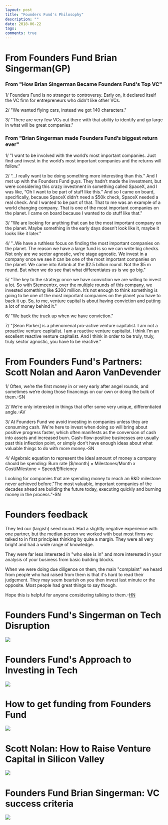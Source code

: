 ```yaml
---
layout: post
title: "Founders Fund's Philosophy"
description: ""
date: 2018-06-22
tags: 
comments: true
---
```


# From Founders Fund Brian Singerman(GP)

### From "How Brian Singerman Became Founders Fund's Top VC"

1/ Founders Fund is no stranger to controversy. Early on, it declared itself the VC firm for entrepreneurs who didn't like other VCs.
 
2/ "We wanted flying cars, instead we got 140 characters."
 
3/ "There are very few VCs out there with that ability to identify and go large in what will be great companies."


### From "Brian Singerman made Founders Fund’s biggest return ever"

1/ "I want to be involved with the world’s most important companies. Just find and invest in the world’s most important companies and the returns will follow."

2/ “...I really want to be doing something more interesting than this.” And I met up with the Founders Fund guys. They hadn’t made the investment, but were considering this crazy investment in something called SpaceX, and I was like, “Oh I want to be part of stuff like this.” And so I came on board, specifically, because SpaceX didn’t need a $50k check, SpaceX needed a real check. And I wanted to be part of that. That to me was an example of a world changing company. That is one of the most important companies on the planet. I came on board because I wanted to do stuff like that."

3/ "We are looking for anything that can be the most important company on the planet. Maybe something in the early days doesn’t look like it, maybe it looks like it later."
 
4/ "..We have a ruthless focus on finding the most important companies on the planet. The reason we have a large fund is so we can write big checks. Not only are we sector agnostic, we’re stage agnostic. We invest in a company once we see it can be one of the most important companies on the planet. We came into Airbnb at the $2.5 billion round. Not the $5 m round. But when we do see that what differentiates us is we go big."
 
5/ "The key to the strategy once we have conviction we are willing to invest a lot. So with Stemcentrx, over the multiple rounds of this company, we invested something like $300 million. It’s not enough to think something is going to be one of the most important companies on the planet you have to back it up. So, to me, venture capital is about having conviction and putting a lot of money behind it."
 
6/ "We back the truck up when we have conviction."
 
7/ "[Sean Parker] is a phenomenal pro-active venture capitalist. I am not a proactive venture capitalist. I am a reactive venture capitalist. I think I’m an excellent reactive venture capitalist. And I think in order to be truly, truly, truly sector agnostic, you have to be reactive."


# From Founders Fund's Partners: Scott Nolan and Aaron VanDevender

1/ Often, we’re the first money in or very early after angel rounds, and sometimes we’re doing those financings on our own or doing the bulk of them.-SN

2/ We’re only interested in things that offer some very unique, differentiated angle.-AV

3/ At Founders Fund we avoid investing in companies unless they are consuming cash. We're here to invest when doing so will bring about positive progress faster, which often manifests as the conversion of cash into assets and increased burn. Cash-flow-positive businesses are usually past this inflection point, or simply don't have enough ideas about what valuable things to do with more money.-SN

4/ Algebraic equation to represent the ideal amount of money a company should be spending: 
 Burn rate [$/month] = Milestones/Month x Cost/Milestone = Speed/Efficiency 
 
 Looking for companies that are spending money to reach an R&D milestone never achieved before."The most valuable, important companies of the decades ahead are building the future today, executing quickly and burning money in the process."-SN

# Founders feedback

They led our (largish) seed round. Had a slightly negative experience with one partner, but the median person we worked with beat most firms we talked to in first principles thinking by quite a margin. They were all very bright and had a wide range of knowledge.

They were far less interested in "who else is in" and more interested in your analysis of your business from basic building blocks.

When we were doing due diligence on them, the main "complaint" we heard from people who had raised from them is that it's hard to read their judgement. They may seem bearish on you then invest last minute or the opposite. Most people had great things to say though.

Hope this is helpful for anyone considering talking to them.-[HN](https://news.ycombinator.com/item?id=11374180)


# Founders Fund's Singerman on Tech Disruption
[![](http://img.youtube.com/vi/_6gTjBxOBQ0/0.jpg)](http://www.youtube.com/watch?v=_6gTjBxOBQ0 "Founders Fund's Singerman on Tech Disruption")

# Founders Fund's Approach to Investing in Tech
[![](http://img.youtube.com/vi/bKVdbJo7b-Q/0.jpg)](http://www.youtube.com/watch?v=bKVdbJo7b-Q "Founders Fund's Approach to Investing in Tech")

# How to get funding from Founders Fund
[![](http://img.youtube.com/vi/0pPW4siTbv8/0.jpg)](http://www.youtube.com/watch?v=0pPW4siTbv8 "How to get funding from Founders Fund")

# Scott Nolan: How to Raise Venture Capital in Silicon Valley
[![](http://img.youtube.com/vi/yQw_4ljR-7A/0.jpg)](http://www.youtube.com/watch?v=yQw_4ljR-7A "Scott Nolan: How to Raise Venture Capital in Silicon Valley")

# Founders Fund Brian Singerman: VC success criteria
[![](http://img.youtube.com/vi/p0L2GYmL-K8/0.jpg)](http://www.youtube.com/watch?v=p0L2GYmL-K8 "Founders Fund Brian Singerman: VC success criteria, importance of angel investing &startup qualities")

